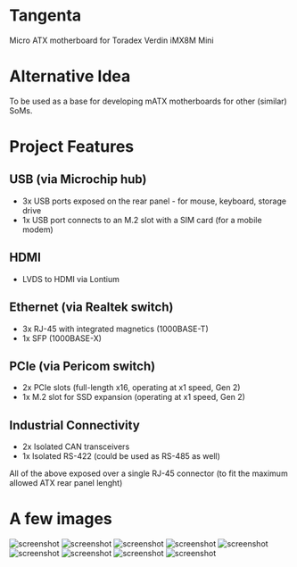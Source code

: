 # Tangenta
Micro ATX motherboard for Toradex Verdin iMX8M Mini

# Alternative Idea
To be used as a base for developing mATX motherboards for other (similar) SoMs.

# Project Features

## USB (via Microchip hub)
- 3x USB ports exposed on the rear panel - for mouse, keyboard, storage drive
- 1x USB port connects to an M.2 slot with a SIM card (for a mobile modem)

## HDMI
- LVDS to HDMI via Lontium

## Ethernet (via Realtek switch)
- 3x RJ-45 with integrated magnetics (1000BASE-T)
- 1x SFP (1000BASE-X)

## PCIe (via Pericom switch)
- 2x PCIe slots (full-length x16, operating at x1 speed, Gen 2)
- 1x M.2 slot for SSD expansion (operating at x1 speed, Gen 2)

## Industrial Connectivity
- 2x Isolated CAN transceivers
- 1x Isolated RS-422 (could be used as RS-485 as well)

All of the above exposed over a single RJ-45 connector (to fit the maximum allowed ATX rear panel lenght)

# A few images
![screenshot](Images/tangenta.png)
![screenshot](Images/1.jpeg)
![screenshot](Images/2.jpeg)
![screenshot](Images/3.jpeg)
![screenshot](Images/4.jpeg)
![screenshot](Images/5.jpeg)
![screenshot](Images/6.jpeg)
![screenshot](Images/7.jpeg)
![screenshot](Images/8.JPG)
